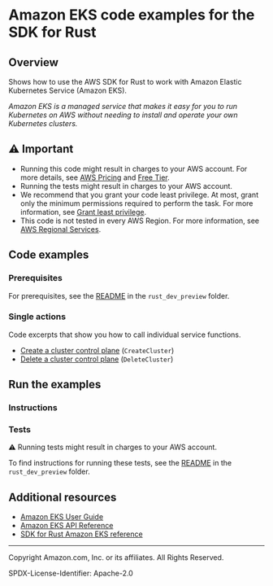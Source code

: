 <!--Generated by WRITEME on 2023-10-19 19:08:39.130273 (UTC)-->
# Amazon EKS code examples for the SDK for Rust

## Overview

Shows how to use the AWS SDK for Rust to work with Amazon Elastic Kubernetes Service (Amazon EKS).

<!--custom.overview.start-->
<!--custom.overview.end-->

*Amazon EKS is a managed service that makes it easy for you to run Kubernetes on AWS without needing to install and operate your own Kubernetes clusters.*

## ⚠ Important

* Running this code might result in charges to your AWS account. For more details, see [AWS Pricing](https://aws.amazon.com/pricing/?aws-products-pricing.sort-by=item.additionalFields.productNameLowercase&aws-products-pricing.sort-order=asc&awsf.Free%20Tier%20Type=*all&awsf.tech-category=*all) and [Free Tier](https://aws.amazon.com/free/?all-free-tier.sort-by=item.additionalFields.SortRank&all-free-tier.sort-order=asc&awsf.Free%20Tier%20Types=*all&awsf.Free%20Tier%20Categories=*all).
* Running the tests might result in charges to your AWS account.
* We recommend that you grant your code least privilege. At most, grant only the minimum permissions required to perform the task. For more information, see [Grant least privilege](https://docs.aws.amazon.com/IAM/latest/UserGuide/best-practices.html#grant-least-privilege).
* This code is not tested in every AWS Region. For more information, see [AWS Regional Services](https://aws.amazon.com/about-aws/global-infrastructure/regional-product-services).

<!--custom.important.start-->
<!--custom.important.end-->

## Code examples

### Prerequisites

For prerequisites, see the [README](../../README.md#Prerequisites) in the `rust_dev_preview` folder.


<!--custom.prerequisites.start-->
<!--custom.prerequisites.end-->

### Single actions

Code excerpts that show you how to call individual service functions.

* [Create a cluster control plane](src/bin/create-delete-cluster.rs#L38) (`CreateCluster`)
* [Delete a cluster control plane](src/bin/create-delete-cluster.rs#L63) (`DeleteCluster`)

## Run the examples

### Instructions


<!--custom.instructions.start-->
<!--custom.instructions.end-->



### Tests

⚠ Running tests might result in charges to your AWS account.


To find instructions for running these tests, see the [README](../../README.md#Tests)
in the `rust_dev_preview` folder.



<!--custom.tests.start-->
<!--custom.tests.end-->

## Additional resources

* [Amazon EKS User Guide](https://docs.aws.amazon.com/eks/latest/userguide/what-is-eks.html)
* [Amazon EKS API Reference](https://docs.aws.amazon.com/eks/latest/APIReference/Welcome.html)
* [SDK for Rust Amazon EKS reference](https://docs.rs/aws-sdk-eks/latest/aws_sdk_eks/)

<!--custom.resources.start-->
<!--custom.resources.end-->

---

Copyright Amazon.com, Inc. or its affiliates. All Rights Reserved.

SPDX-License-Identifier: Apache-2.0